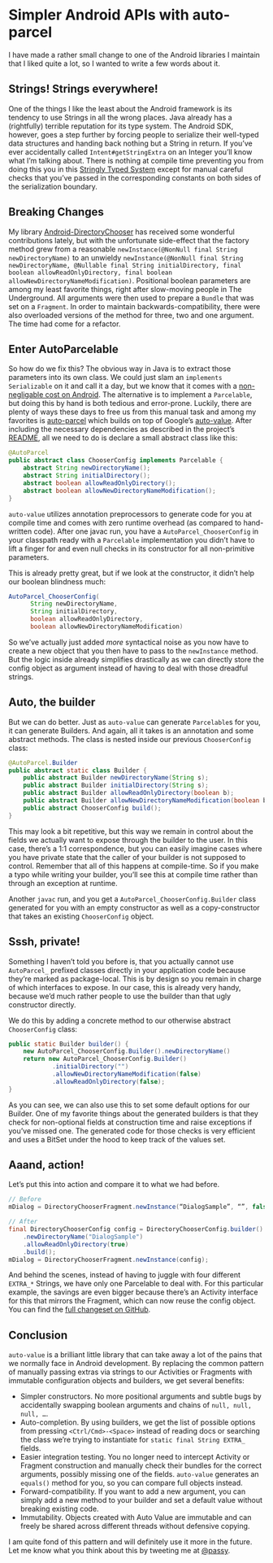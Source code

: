 # Simpler Android APIs with auto-parcel

I have made a rather small change to one of the Android libraries I maintain that I liked quite a lot, so I wanted to write a few words about it.

## Strings! Strings everywhere!

One of the things I like the least about the Android framework is its tendency to use Strings in all the wrong places. Java already has a (rightfully) terrible reputation for its type system. The Android SDK, however, goes a step further by forcing people to serialize their well-typed data structures and handing back nothing but a String in return. If you’ve ever accidentally called `Intent#getStringExtra` on an Integer you’ll know what I’m talking about. There is nothing at compile time preventing you from doing this you in this [Stringly Typed System](http://c2.com/cgi/wiki?StringlyTyped) except for manual careful checks that you’ve passed in the corresponding constants on both sides of the serialization boundary.

## Breaking Changes

My library [Android-DirectoryChooser](https://github.com/passy/Android-DirectoryChooser/) has received some wonderful contributions lately, but with the unfortunate side-effect that the factory method grew from a reasonable `newInstance(@NonNull final String newDirectoryName)` to an unwieldy `newInstance(@NonNull final String newDirectoryName, @Nullable final String initialDirectory, final boolean allowReadOnlyDirectory, final boolean allowNewDirectoryNameModification)`. Positional boolean parameters are among my least favorite things, right after slow-moving people in The Underground. All arguments were then used to prepare a `Bundle` that was set on a `Fragment`. In order to maintain backwards-compatibility, there were also overloaded versions of the method for three, two and one argument. The time had come for a refactor.

## Enter AutoParcelable

So how do we fix this? The obvious way in Java is to extract those parameters into its own class. We could just slam an `implements Serializable` on it and call it a day, but we know that it comes with a [non-negligable cost on Android](http://www.3pillarglobal.com/insights/parcelable-vs-java-serialization-in-android-app-development). The alternative is to implement a `Parcelable`, but doing this by hand is both tedious and error-prone. Luckily, there are plenty of ways these days to free us from this manual task and among my favorites is [auto-parcel](https://github.com/frankiesardo/auto-parcel) which builds on top of Google’s [auto-value](https://github.com/google/auto/tree/master/value). After including the necessary dependencies as described in the project’s [README](https://github.com/frankiesardo/auto-parcel/blob/master/README.md), all we need to do is declare a small abstract class like this:

```java
@AutoParcel
public abstract class ChooserConfig implements Parcelable {
    abstract String newDirectoryName();
    abstract String initialDirectory();
    abstract boolean allowReadOnlyDirectory();
    abstract boolean allowNewDirectoryNameModification();
}
```

`auto-value` utilizes annotation preprocessors to generate code for you at compile time and comes with zero runtime overhead (as compared to hand-written code). After one javac run, you have a `AutoParcel_ChooserConfig` in your classpath ready with a `Parcelable` implementation you didn’t have to lift a finger for and even null checks in its constructor for all non-primitive parameters.

This is already pretty great, but if we look at the constructor, it didn’t help our boolean blindness much:

```java
AutoParcel_ChooserConfig(
      String newDirectoryName,
      String initialDirectory,
      boolean allowReadOnlyDirectory,
      boolean allowNewDirectoryNameModification)
```

So we’ve actually just added *more* syntactical noise as you now have to create a new object that you then have to pass to the `newInstance` method. But the logic inside already simplifies drastically as we can directly store the config object as argument instead of having to deal with those dreadful strings.

## Auto, the builder

But we can do better. Just as `auto-value` can generate `Parcelable`s for you, it can generate Builders. And again, all it takes is an annotation and some abstract methods. The class is nested inside our previous `ChooserConfig` class:

```java
@AutoParcel.Builder
public abstract static class Builder {
    public abstract Builder newDirectoryName(String s);
    public abstract Builder initialDirectory(String s);
    public abstract Builder allowReadOnlyDirectory(boolean b);
    public abstract Builder allowNewDirectoryNameModification(boolean b);
    public abstract ChooserConfig build();
}
```

This may look a bit repetitive, but this way we remain in control about the fields we actually want to expose through the builder to the user. In this case, there’s a 1:1 correspondence, but you can easily imagine cases where you have private state that the caller of your builder is not supposed to control. Remember that all of this happens at compile-time. So if you make a typo while writing your builder, you’ll see this at compile time rather than through an exception at runtime.

Another `javac` run, and you get a `AutoParcel_ChooserConfig.Builder` class generated for you with an empty constructor as well as a copy-constructor that takes an existing `ChooserConfig` object.

## Sssh, private!

Something I haven’t told you before is, that you actually cannot use `AutoParcel_` prefixed classes directly in your application code because they’re marked as package-local. This is by design so you remain in charge of which interfaces to expose. In our case, this is already very handy, because we’d much rather people to use the builder than that ugly constructor directly.

We do this by adding a concrete method to our otherwise abstract `ChooserConfig` class:

```java
public static Builder builder() {
    new AutoParcel_ChooserConfig.Builder().newDirectoryName()
    return new AutoParcel_ChooserConfig.Builder()
            .initialDirectory("")
            .allowNewDirectoryNameModification(false)
            .allowReadOnlyDirectory(false);
}
```

As you can see, we can also use this to set some default options for our Builder. One of my favorite things about the generated builders is that they check for non-optional fields at construction time and raise exceptions if you’ve missed one. The generated code for those checks is very efficient and uses a BitSet under the hood to keep track of the values set.

## Aaand, action!

Let’s put this into action and compare it to what we had before.

```java
// Before
mDialog = DirectoryChooserFragment.newInstance(“DialogSample”, “”, false, true);

// After
final DirectoryChooserConfig config = DirectoryChooserConfig.builder()
    .newDirectoryName("DialogSample")
    .allowReadOnlyDirectory(true)
    .build();
mDialog = DirectoryChooserFragment.newInstance(config);
```

And behind the scenes, instead of having to juggle with four different `EXTRA_*` Strings, we have only one Parcelable to deal with. For this particular example, the savings are even bigger because there’s an Activity interface for this that mirrors the Fragment, which can now reuse the config object. You can find the [full changeset on GitHub](https://github.com/passy/Android-DirectoryChooser/pull/60/files).

## Conclusion

`auto-value` is a brilliant little library that can take away a lot of the pains that we normally face in Android development. By replacing the common pattern of manually passing extras via strings to our Activities or Fragments with immutable configuration objects and builders, we get several benefits:

- Simpler constructors. No more positional arguments and subtle bugs by accidentally swapping boolean arguments and chains of `null, null, null, …`.
- Auto-completion. By using builders, we get the list of possible options from pressing `<Ctrl/Cmd>-<Space>` instead of reading docs or searching the class we’re trying to instantiate for `static final String EXTRA_` fields.
- Easier integration testing. You no longer need to intercept Activity or Fragment construction and manually check their bundles for the correct arguments, possibly missing one of the fields. `auto-value` generates an `equals()` method for you, so you can compare full objects instead.
- Forward-compatibility. If you want to add a new argument, you can simply add a new method to your builder and set a default value without breaking existing code.
- Immutability. Objects created with Auto Value are immutable and can freely be shared across different threads without defensive copying.

I am quite fond of this pattern and will definitely use it more in the future. Let me know what you think about this by tweeting me at [@passy](https://twitter.com/passy).
